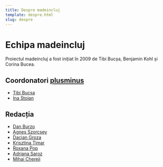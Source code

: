 ```yaml
---
title: Despre madeincluj
template: despre.html
slug: despre
---
```


# Echipa madeincluj

Proiectul madeincluj a fost inițiat în 2009 de Tibi Bucșa, Benjamin Kohl și Corina Bucea.

## Coordonatori [plusminus](http://plusminus.org.ro/)

* [Tibi Bucșa]()
* [Ina Stoian]()

## Redacția

* [Dan Burzo](http://danburzo.ro/)
* [Agnes Szorcsey]()
* [Dacian Groza](http://daciangroza.ro/)
* [Krisztina Timar]()
* [Roxana Pop]()
* [Adriana Saroz](https://twitter.com/adrianasaroz)
* [Mihai Chereji](http://twitter.com/croncobaurul)